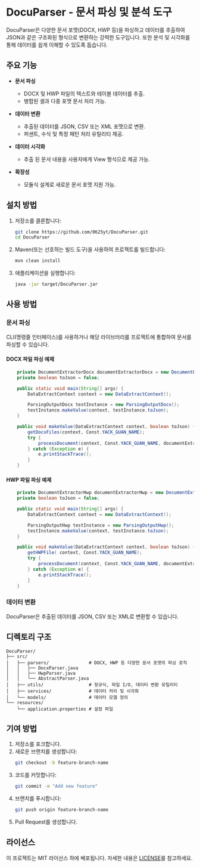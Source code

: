 # DocuParser - 문서 파싱 및 분석 도구

DocuParser은 다양한 문서 포맷(DOCX, HWP 등)을 파싱하고 데이터를 추출하여 JSON과 같은 구조화된 형식으로 변환하는 강력한 도구입니다. 또한 분석 및 시각화를 통해 데이터를 쉽게 이해할 수 있도록 돕습니다.

## 주요 기능

- **문서 파싱**
  - DOCX 및 HWP 파일의 텍스트와 테이블 데이터를 추출.
  - 병합된 셀과 다중 포맷 문서 처리 가능.

- **데이터 변환**
  - 추출된 데이터를 JSON, CSV 또는 XML 포맷으로 변환.
  - 퍼센트, 수식 및 특정 패턴 처리 유틸리티 제공.

- **데이터 시각화**
  - 추출 된 문서 내용을 사용자에게 View 형식으로 제공 가능.

- **확장성**
  - 모듈식 설계로 새로운 문서 포맷 지원 가능.

## 설치 방법

1. 저장소를 클론합니다:
   ```bash
   git clone https://github.com/0625yt/DocuParser.git
   cd DocuParser
   ```

2. Maven(또는 선호하는 빌드 도구)을 사용하여 프로젝트를 빌드합니다:
   ```bash
   mvn clean install
   ```

3. 애플리케이션을 실행합니다:
   ```bash
   java -jar target/DocuParser.jar
   ```

## 사용 방법

### 문서 파싱
CLI(명령줄 인터페이스)를 사용하거나 해당 라이브러리를 프로젝트에 통합하여 문서를 파싱할 수 있습니다.

#### DOCX 파일 파싱 예제
```java
	private DocumentExtractorDocx documentExtractorDocx = new DocumentExtractorDocx();
	private boolean toJson = false;

	public static void main(String[] args) {
		DataExtractContext context = new DataExtractContext();

		ParsingOutputDocx testInstance = new ParsingOutputDocx();
		testInstance.makeValue(context, testInstance.toJson);
	}

	public void makeValue(DataExtractContext context, boolean toJson) {
		getDocxFiles(context, Const.YACK_GUAN_NAME);
		try {
			processDocument(context, Const.YACK_GUAN_NAME, documentExtractorDocx, toJson);
		} catch (Exception e) {
			e.printStackTrace();
		}
	}
```

#### HWP 파일 파싱 예제
```java
	private DocumentExtractorHwp documentExtractorHwp = new DocumentExtractorHwp();
	private boolean toJson = false;

	public static void main(String[] args) {
		DataExtractContext context = new DataExtractContext();

		ParsingOutputHwp testInstance = new ParsingOutputHwp();
		testInstance.makeValue(context, testInstance.toJson);
	}

	public void makeValue(DataExtractContext context, boolean toJson) {
		getHWPFile( context, Const.YACK_GUAN_NAME);
		try {
			processDocument(context, Const.YACK_GUAN_NAME, documentExtractorHwp, toJson);
		} catch (Exception e) {
			e.printStackTrace();
		}
	}
```

### 데이터 변환
DocuParser은 추출된 데이터를 JSON, CSV 또는 XML로 변환할 수 있습니다.

## 디렉토리 구조
```
DocuParser/
├── src/
│   ├── parsers/               # DOCX, HWP 등 다양한 문서 포맷의 파싱 로직
│   │   ├── DocxParser.java
│   │   ├── HwpParser.java
│   │   └── AbstractParser.java
│   ├── utils/                 # 정규식, 파일 I/O, 데이터 변환 유틸리티
│   ├── services/              # 데이터 처리 및 시각화
│   └── models/                # 데이터 모델 정의
└── resources/
    └── application.properties # 설정 파일
```

## 기여 방법

1. 저장소를 포크합니다.
2. 새로운 브랜치를 생성합니다:
   ```bash
   git checkout -b feature-branch-name
   ```
3. 코드를 커밋합니다:
   ```bash
   git commit -m "Add new feature"
   ```
4. 브랜치를 푸시합니다:
   ```bash
   git push origin feature-branch-name
   ```
5. Pull Request를 생성합니다.

## 라이선스

이 프로젝트는 MIT 라이선스 하에 배포됩니다. 자세한 내용은 [LICENSE](./LICENSE)를 참고하세요.
